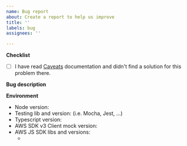```yaml
---
name: Bug report
about: Create a report to help us improve
title: ''
labels: bug
assignees: ''

---
```


**Checklist**

<!-- Mark with [x] steps you performed before submitting the issue -->

- [ ] I have read [Caveats](https://github.com/m-radzikowski/aws-sdk-client-mock#caveats) documentation and didn't find a solution for this problem there.

**Bug description**

<!-- Put detailed description here -->

**Environment**

- Node version: 
- Testing lib and version: (i.e. Mocha, Jest, ...)
- Typescript version: 
- AWS SDK v3 Client mock version: 
- AWS JS SDK libs and versions:
  - <!-- e.g. @aws-sdk/client-sqs v3.10.0 -->
